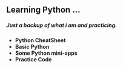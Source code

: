 ## Learning Python ...
##### Just a backup of what i am  and practicing.
* **Python CheatSheet**
* **Basic Python**
* **Some Python mini-apps**
* **Practice Code**